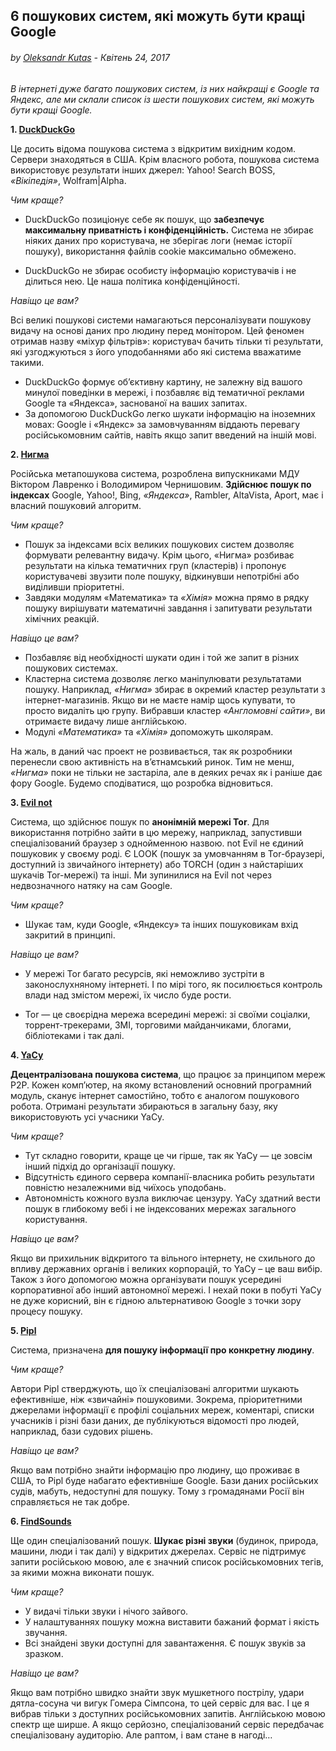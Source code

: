 
## 6 пошукових систем, які можуть бути кращі Google

###### by [Oleksandr Kutas](http://content-cloud.in.ua/author/kuolvo/) - Квітень 24, 2017

*В інтернеті дуже багато пошукових систем, із них найкращі є Google та Яндекс, але ми склали список із шести пошукових систем, які можуть бути кращі Google.*

**1. [DuckDuckGo](https://duckduckgo.com/)**

Це досить відома пошукова система з відкритим вихідним кодом. Сервери знаходяться в США. Крім власного робота, пошукова система використовує результати інших джерел: Yahoo! Search BOSS, *«Вікіпедія»*, Wolfram|Alpha.

*Чим краще?*

- DuckDuckGo позиціонує себе як пошук, що **забезпечує максимальну приватність і конфіденційність.** Система не збирає ніяких даних про користувача, не зберігає логи (немає історії пошуку), використання файлів cookie максимально обмежено.

- DuckDuckGo не збирає особисту інформацію користувачів і не ділиться нею. Це наша політика конфіденційності.

*Навіщо це вам?*

Всі великі пошукові системи намагаються персоналізувати пошукову видачу на основі даних про людину перед монітором. Цей феномен отримав назву «міхур фільтрів»: користувач бачить тільки ті результати, які узгоджуються з його уподобаннями або які система вважатиме такими.

- DuckDuckGo формує об’єктивну картину, не залежну від вашого минулої поведінки в мережі, і позбавляє від тематичної реклами Google та «Яндекса», заснованої на ваших запитах. 
- За допомогою DuckDuckGo легко шукати інформацію на іноземних мовах: Google і «Яндекс» за замовчуванням віддають перевагу російськомовним сайтів, навіть якщо запит введений на іншій мові.

**2. [Нигма](http://www.nigma.ru/)**

Російська метапошукова система, розроблена випускниками МДУ Віктором Лавренко і Володимиром Чернишовим. **Здійснює пошук по індексах** Google, Yahoo!, Bing, *«Яндекса»*, Rambler, AltaVista, Aport, має і власний пошуковий алгоритм.

*Чим краще?*

- Пошук за індексами всіх великих пошукових систем дозволяє формувати релевантну видачу. Крім цього, «Нигма» розбиває результати на кілька тематичних груп (кластерів) і пропонує користувачеві звузити поле пошуку, відкинувши непотрібні або виділивши пріоритетні.
- Завдяки модулям «Математика» та *«Хімія»* можна прямо в рядку пошуку вирішувати математичні завдання і запитувати результати хімічних реакцій.

*Навіщо це вам?*

- Позбавляє від необхідності шукати один і той же запит в різних пошукових системах. 
- Кластерна система дозволяє легко маніпулювати результатами пошуку. Наприклад, *«Нигма»* збирає в окремий кластер результати з інтернет-магазинів. Якщо ви не маєте намір щось купувати, то просто видаліть цю групу. Вибравши кластер *«Англомовні сайти»*, ви отримаєте видачу лише англійською. 
- Модулі *«Математика»* та *«Хімія»* допоможуть школярам.

На жаль, в даний час проект не розвивається, так як розробники перенесли свою активність на в’єтнамський ринок. Тим не менш, *«Нигма»* поки не тільки не застаріла, але в деяких речах як і раніше дає фору Google. Будемо сподіватися, що розробка відновиться.

**3. [Evil not](https://hss3uro2hsxfogfq.onion.to/)**

Система, що здійснює пошук по **анонімній мережі Tor**. Для використання потрібно зайти в цю мережу, наприклад, запустивши спеціалізований браузер з однойменною назвою. not Evil не єдиний пошуковик у своєму роді. Є LOOK (пошук за умовчанням в Tor-браузері, доступний із звичайного інтернету) або TORCH (один з найстаріших шукачів Tor-мережі) та інші. Ми зупинилися на Evil not через недвозначного натяку на сам Google.

*Чим краще?*

- Шукає там, куди Google, «Яндексу» та інших пошуковикам вхід закритий в принципі.

*Навіщо це вам?*

- У мережі Tor багато ресурсів, які неможливо зустріти в законослухняному інтернеті. І по мірі того, як посилюється контроль влади над змістом мережі, їх число буде рости. 

- Tor — це своєрідна мережа всередині мережі: зі своїми соціалки, торрент-трекерами, ЗМІ, торговими майданчиками, блогами, бібліотеками і так далі.

**4. [YaCy](http://yacy.net/)**

**Децентралізована пошукова система**, що працює за принципом мереж P2P. Кожен комп’ютер, на якому встановлений основний програмний модуль, сканує інтернет самостійно, тобто є аналогом пошукового робота. Отримані результати збираються в загальну базу, яку використовують усі учасники YaCy.

*Чим краще?*

- Тут складно говорити, краще це чи гірше, так як YaCy — це зовсім інший підхід до організації пошуку. 
- Відсутність єдиного сервера компанії-власника робить результати повністю незалежними від чиїхось уподобань. 
- Автономність кожного вузла виключає цензуру. YaCy здатний вести пошук в глибокому вебі і не індексованих мережах загального користування.

*Навіщо це вам?*

Якщо ви прихильник відкритого та вільного інтернету, не схильного до впливу державних органів і великих корпорацій, то YaCy – це ваш вибір. Також з його допомогою можна організувати пошук усередині корпоративної або інший автономної мережі. І нехай поки в побуті YaCy не дуже корисний, він є гідною альтернативою Google з точки зору процесу пошуку.

**5. [Pipl](https://pipl.com/)**

Система, призначена **для пошуку інформації про конкретну людину**.

*Чим краще?*

Автори Pipl стверджують, що їх спеціалізовані алгоритми шукають ефективніше, ніж «звичайні» пошуковими. Зокрема, пріоритетними джерелами інформації є профілі соціальних мереж, коментарі, списки учасників і різні бази даних, де публікуються відомості про людей, наприклад, бази судових рішень.

*Навіщо це вам?*

Якщо вам потрібно знайти інформацію про людину, що проживає в США, то Pipl буде набагато ефективніше Google. Бази даних російських судів, мабуть, недоступні для пошуку. Тому з громадянами Росії він справляється не так добре.

**6. [FindSounds](http://findsounds.com/)**

Ще один спеціалізований пошук. **Шукає різні звуки** (будинок, природа, машини, люди і так далі) у відкритих джерелах. Сервіс не підтримує запити російською мовою, але є значний список російськомовних тегів, за якими можна виконати пошук.

*Чим краще?*

- У видачі тільки звуки і нічого зайвого. 
- У налаштуваннях пошуку можна виставити бажаний формат і якість звучання.
- Всі знайдені звуки доступні для завантаження. Є пошук звуків за зразком.

*Навіщо це вам?*

Якщо вам потрібно швидко знайти звук мушкетного пострілу, удари дятла-сосуна чи вигук Гомера Сімпсона, то цей сервіс для вас. І це я вибрав тільки з доступних російськомовних запитів. Англійською мовою спектр ще ширше. А якщо серйозно, спеціалізований сервіс передбачає спеціалізовану аудиторію. Але раптом, і вам стане в нагоді…

